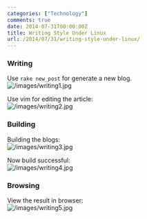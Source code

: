 ```yaml
---
categories: ["Technology"]
comments: true
date: 2014-07-31T00:00:00Z
title: Writing Style Under Linux
url: /2014/07/31/writing-style-under-linux/
---
```


### Writing
Use `rake new_post` for generate a new blog.    
![/images/writing1.jpg](/images/writing1.jpg)

Use vim for editing the article:    
![/images/writing2.jpg](/images/writing2.jpg)

### Building
Building the blogs:    
![/images/writing3.jpg](/images/writing3.jpg)

Now build successful:     
![/images/writing4.jpg](/images/writing4.jpg)

### Browsing
View the result in browser:    
![/images/writing5.jpg](/images/writing5.jpg)

